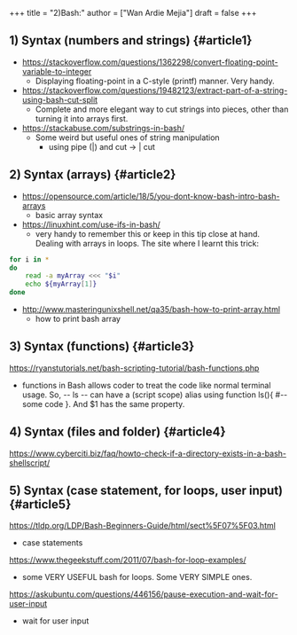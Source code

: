 +++
title = "2)Bash:"
author = ["Wan Ardie Mejia"]
draft = false
+++

## 1) Syntax (numbers and strings) {#article1}

-   <https://stackoverflow.com/questions/1362298/convert-floating-point-variable-to-integer>
    -   Displaying floating-point in a C-style (printf) manner. Very handy.
-   <https://stackoverflow.com/questions/19482123/extract-part-of-a-string-using-bash-cut-split>
    -   Complete and more elegant way to cut strings into pieces, other than turning it into arrays first.
-   <https://stackabuse.com/substrings-in-bash/>
    -   Some weird but useful ones of string manipulation
        -   using pipe (|) and cut -> | cut


## 2) Syntax (arrays) {#article2}

-   <https://opensource.com/article/18/5/you-dont-know-bash-intro-bash-arrays>
    -   basic array syntax
-   <https://linuxhint.com/use-ifs-in-bash/>
    -   very handy to remember this or keep in this tip close at hand. Dealing with arrays in loops. The site where I learnt this trick:

<!--listend-->

```bash
for i in *
do
    read -a myArray <<< "$i"
    echo ${myArray[1]}
done
```

-   <http://www.masteringunixshell.net/qa35/bash-how-to-print-array.html>
    -   how to print bash array


## 3) Syntax (functions) {#article3}

<https://ryanstutorials.net/bash-scripting-tutorial/bash-functions.php>

-   functions in Bash allows coder to treat the code like normal terminal usage. So, -- ls -- can have a (script scope) alias using function ls(){ #--some code }. And $1 has the same property.


## 4) Syntax (files and folder) {#article4}

<https://www.cyberciti.biz/faq/howto-check-if-a-directory-exists-in-a-bash-shellscript/>


## 5) Syntax (case statement, for loops, user input) {#article5}

<https://tldp.org/LDP/Bash-Beginners-Guide/html/sect%5F07%5F03.html>

-   case statements

<https://www.thegeekstuff.com/2011/07/bash-for-loop-examples/>

-   some VERY USEFUL bash for loops. Some VERY SIMPLE ones.

<https://askubuntu.com/questions/446156/pause-execution-and-wait-for-user-input>

-   wait for user input
